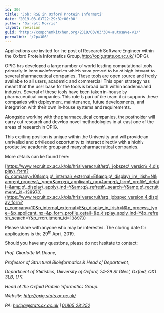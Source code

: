 ```yaml
---
id: 306
title: 'Job: RSE in Oxford Protein Informsti'
date: '2019-03-03T22:29:32+00:00'
author: 'Garrett Morris'
layout: revision
guid: 'http://compchemkitchen.org/2019/03/03/304-autosave-v1/'
permalink: '/?p=306'
---
```


Applications are invited for the post of Research Software Engineer within the Oxford Protein Informatics Group, <http://opig.stats.ox.ac.uk/> (OPIG).

OPIG has developed a large number of world leading computational tools primarily in immunoinformatics which have proved to be of high interest to several pharmaceutical companies. These tools are open source and freely available to all users, academic and commercial. This open strategy has meant that the user base for the tools is broad both within academia and industry. Several of these tools have been taken in-house by pharmaceutical companies. This role is part of the team that supports these companies with deployment, maintenance, future developments, and integration with their own in-house systems and requirements.

Alongside working with the pharmaceutical companies, the postholder will carry out research and develop novel methodologies in at least one of the areas of research in OPIG.

This exciting position is unique within the University and will provide an unrivalled and privileged opportunity to interact directly with a highly productive academic group and many pharmaceutical companies.

More details can be found here:

[https://www.recruit.ox.ac.uk/pls/hrisliverecruit/erq\_jobspec\_version\_4.display\_form?p\_company=10&amp;p\_internal\_external=E&amp;p\_display\_in\_irish=N&amp;p\_process\_type=&amp;p\_applicant\_no=&amp;p\_form\_profile\_detail=&amp;p\_display\_apply\_ind=Y&amp;p\_refresh\_search=Y&amp;p\_recruitment\_id=138970](https://www.recruit.ox.ac.uk/pls/hrisliverecruit/erq_jobspec_version_4.display_form?p_company=10&p_internal_external=E&p_display_in_irish=N&p_process_type=&p_applicant_no=&p_form_profile_detail=&p_display_apply_ind=Y&p_refresh_search=Y&p_recruitment_id=138970)

Please share with anyone who may be interested. The closing date for applications is the 29<sup>th </sup>April, 2019.

Should you have any questions, please do not hesitate to contact:

*Prof. Charlotte M. Deane,*

*Professor of Structural Bioinformatics &amp; Head of Department,*

*Department of Statistics, University of Oxford, 24-29 St Giles’, Oxford, OX1 3LB, U.K.*

*Head of the Oxford Protein Informatics Group.*

*Website: <http://opig.stats.ox.ac.uk/>*

*PA: <hodpa@stats.ox.ac.uk> |* [*01865* *281252*](tel:01865%20281252)